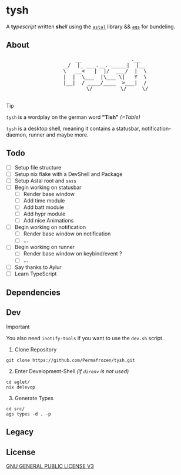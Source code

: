 # tysh
A **ty***pescript* written **sh***ell* using the [`astal`](https://github.com/Aylur/astal) library && [`ags`](https://github.com/Aylur/ags) for bundeling.

## About

<div align="center">
    <pre>
      __                .__
    _/  |_ ___.__. _____|  |__
    \   __<   |  |/  ___/  |  \
    |  |  \___  |\___ \|   Y  \
    |__|  / ____/____  >___|  /
            \/         \/     \/
    </pre>
</div>

> [!TIP]
> `tysh` is a wordplay on the german word **"Tish"** *(=Table)*

`tysh` is a desktop shell, meaning it contains a statusbar, notification-daemon, runner and maybe more.

## Todo
- [ ] Setup file structure
- [ ] Setup nix flake with a DevShell and Package
- [ ] Setup Astal root and `sass`
- [ ] Begin working on statusbar
    - [ ] Render base window
    - [ ] Add time module
    - [ ] Add batt module
    - [ ] Add hypr module
    - [ ] Add nice Animations
- [ ] Begin working on notification
    - [ ] Render base window on notification
    - [ ] ...
- [ ] Begin working on runner
    - [ ] Render base window on keybind/event ?
    - [ ] ...
- [ ] Say thanks to Aylur
- [ ] Learn TypeScript

## Dependencies

## Dev
> [!IMPORTANT]
> You also need `inotify-tools` if you want to use the `dev.sh` script.

1. Clone Repository
```console
git clone https://github.com/Permafrozen/tysh.git
```

2. Enter Development-Shell *(if `direnv` is not used)*
```console
cd aglet/
nix delevop
```

3. Generate Types
```console
cd src/
ags types -d . -p
```

## Legacy

## License
[GNU GENERAL PUBLIC LICENSE V3](LICENSE)
